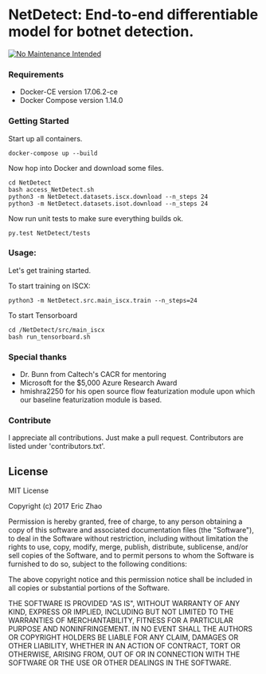 # NetDetect: End-to-end differentiable model for botnet detection.
[![No Maintenance Intended](http://unmaintained.tech/badge.svg)](http://unmaintained.tech/)

### Requirements
* Docker-CE version 17.06.2-ce
* Docker Compose version 1.14.0

### Getting Started
Start up all containers.
```
docker-compose up --build
```

Now hop into Docker and download some files.
```
cd NetDetect
bash access_NetDetect.sh
python3 -m NetDetect.datasets.iscx.download --n_steps 24
python3 -m NetDetect.datasets.isot.download --n_steps 24
```

Now run unit tests to make sure everything builds ok.
```
py.test NetDetect/tests
```

### Usage:
Let's get training started.

To start training on ISCX:
```
python3 -m NetDetect.src.main_iscx.train --n_steps=24
```

To start Tensorboard
```
cd /NetDetect/src/main_iscx
bash run_tensorboard.sh
```

### Special thanks
* Dr. Bunn from Caltech's CACR for mentoring
* Microsoft for the $5,000 Azure Research Award
* hmishra2250 for his open source flow featurization module upon which our baseline featurization module is based.

### Contribute
I appreciate all contributions. Just make a pull request.
Contributors are listed under 'contributors.txt'.

## License
MIT License

Copyright (c) 2017 Eric Zhao

Permission is hereby granted, free of charge, to any person obtaining a copy
of this software and associated documentation files (the "Software"), to deal
in the Software without restriction, including without limitation the rights
to use, copy, modify, merge, publish, distribute, sublicense, and/or sell
copies of the Software, and to permit persons to whom the Software is
furnished to do so, subject to the following conditions:

The above copyright notice and this permission notice shall be included in all
copies or substantial portions of the Software.

THE SOFTWARE IS PROVIDED "AS IS", WITHOUT WARRANTY OF ANY KIND, EXPRESS OR
IMPLIED, INCLUDING BUT NOT LIMITED TO THE WARRANTIES OF MERCHANTABILITY,
FITNESS FOR A PARTICULAR PURPOSE AND NONINFRINGEMENT. IN NO EVENT SHALL THE
AUTHORS OR COPYRIGHT HOLDERS BE LIABLE FOR ANY CLAIM, DAMAGES OR OTHER
LIABILITY, WHETHER IN AN ACTION OF CONTRACT, TORT OR OTHERWISE, ARISING FROM,
OUT OF OR IN CONNECTION WITH THE SOFTWARE OR THE USE OR OTHER DEALINGS IN THE
SOFTWARE.

